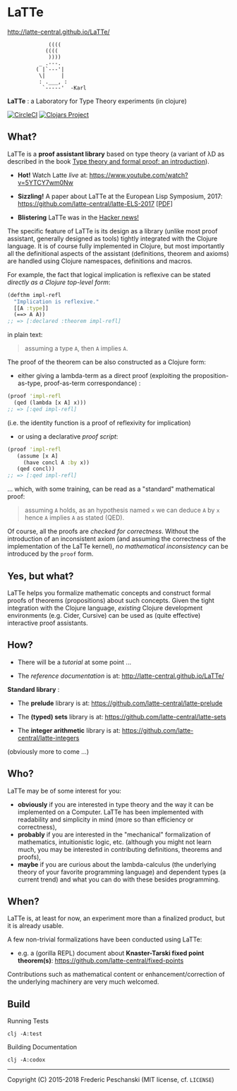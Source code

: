 # LaTTe

http://latte-central.github.io/LaTTe/

```text
             ((((
            ((((
             ))))
          _ .---.
         ( |`---'|
          \|     |
          : .___, :
           `-----'  -Karl
```

**LaTTe** : a Laboratory for Type Theory experiments (in clojure)


[![CircleCI](https://circleci.com/gh/latte-central/LaTTe.svg?style=svg)](https://circleci.com/gh/latte-central/LaTTe) [![Clojars Project](https://img.shields.io/clojars/v/latte.svg)](https://clojars.org/latte)
## What?

LaTTe is a **proof assistant library** based on type theory (a variant of
λD as described in the book [Type theory and formal proof: an introduction](http://www.cambridge.org/fr/academic/subjects/computer-science/programming-languages-and-applied-logic/type-theory-and-formal-proof-introduction)).

 - **Hot!** Watch Latte *live* at: https://www.youtube.com/watch?v=5YTCY7wm0Nw

 - **Sizzling!** A paper about LaTTe at the European Lisp Symposium, 2017:
   https://github.com/latte-central/latte-ELS-2017
   [[PDF]](https://github.com/latte-central/latte-ELS-2017/blob/master/paper/latte-els-2017.pdf)

 - **Blistering** LaTTe was in the [Hacker news!](https://news.ycombinator.com/item?id=18383654)

The specific feature of LaTTe is its design as a library (unlike most proof assistant, generally designed as tools) tightly integrated with the Clojure language. It is of course fully implemented in Clojure, but most importantly all the definitional aspects of the assistant (definitions, theorem and axioms) are handled using Clojure namespaces, definitions and macros.

For example, the fact that logical implication is reflexive can be stated *directly as a Clojure top-level form*:

```clojure
(defthm impl-refl
  "Implication is reflexive."
  [[A :type]]
  (==> A A))
;; => [:declared :theorem impl-refl]
```
in plain text:
> assuming a type `A`, then `A` implies `A`.

The proof of the theorem can be also constructed as a Clojure form:

  - either giving a lambda-term as a direct proof (exploiting the proposition-as-type, proof-as-term correspondance) :

```clojure
(proof 'impl-refl
  (qed (lambda [x A] x)))
;; => [:qed impl-refl]
```
(i.e. the identity function is a proof of reflexivity for implication)

  - or using a declarative *proof script*:

```clojure
(proof 'impl-refl
   (assume [x A]
     (have concl A :by x))
   (qed concl))
;; => [:qed impl-refl]
```

... which, with some training, can be read as a "standard" mathematical proof:

> assuming `A` holds, as an hypothesis named `x`
> we can deduce `A` by `x`
> hence `A` implies `A` as stated (QED).

Of course, all the proofs are *checked for correctness*. Without the introduction
 of an inconsistent axiom (and assuming the correctness of the implementation of the LaTTe kernel),
 *no mathematical inconsistency* can be introduced by the `proof` form.

## Yes, but what?

LaTTe helps you formalize mathematic concepts and construct formal proofs of theorems (propositions) about such concepts.
Given the tight integration with the Clojure language, *existing* Clojure development environments (e.g. Cider, Cursive) can be used as (quite effective) interactive proof assistants.

## How?

 - There will be a *tutorial* at some point ...

 - The *reference documentation* is at: http://latte-central.github.io/LaTTe/

**Standard library** :

 - The **prelude** library is at: https://github.com/latte-central/latte-prelude

 - The **(typed) sets** library is at: https://github.com/latte-central/latte-sets

 - The **integer arithmetic** library is at: https://github.com/latte-central/latte-integers

(obviously more to come ...)

## Who?

LaTTe may be of some interest for you:

  - **obviously** if you are interested in type theory and the way it can be implemented on a Computer. LaTTe has been implemented with readability and simplicity in mind (more so than efficiency or correctness),
  - **probably** if you are interested in the "mechanical" formalization of mathematics, intuitionistic logic, etc. (although you might not learn much, you may be interested in contributing definitions, theorems and proofs),
  - **maybe** if you are curious about the lambda-calculus (the underlying theory of your favorite programming language) and dependent types (a current trend) and what you can do with these besides programming.

## When?

LaTTe is, at least for now, an experiment more than a finalized product, but it is already usable.

A few non-trivial formalizations have been conducted using LaTTe:

 - e.g. a (gorilla REPL) document about **Knaster-Tarski fixed point theorem(s)**: https://github.com/latte-central/fixed-points

Contributions such as mathematical content or enhancement/correction of the underlying machinery are very much welcomed.

## Build

Running Tests

```
clj -A:test
```

Building Documentation

```
clj -A:codox
```
----
Copyright (C) 2015-2018 Frederic Peschanski (MIT license, cf. `LICENSE`)

